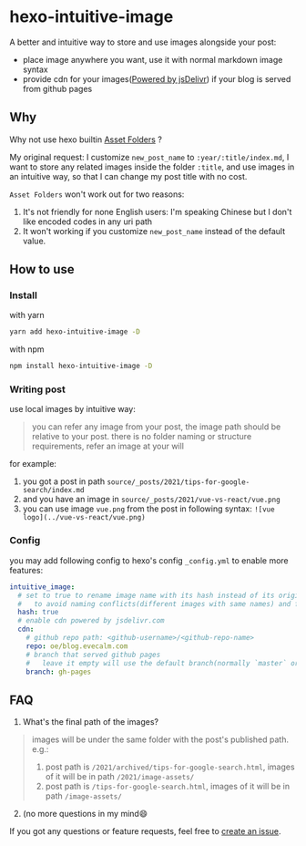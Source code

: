 # hexo-intuitive-image
A better and intuitive way to store and use images alongside your post:
- place image anywhere you want, use it with normal markdown image syntax
- provide cdn for your images([Powered by jsDelivr](https://www.jsdelivr.com/features)) if your blog is served from github pages

## Why
Why not use hexo builtin [Asset Folders](https://hexo.io/docs/asset-folders) ?

My original request: I customize `new_post_name` to `:year/:title/index.md`, I want to store any related images inside the folder `:title`, and use images in an intuitive way, so that I can change my post title with no cost.

`Asset Folders` won't work out for two reasons:
1. It's not friendly for none English users: I'm speaking Chinese but I don't like encoded codes in any uri path
2. It won't working if you customize `new_post_name` instead of the default value. 

## How to use
### Install
with yarn

```sh
yarn add hexo-intuitive-image -D
```

with npm

```sh
npm install hexo-intuitive-image -D
```

### Writing post
use local images by intuitive way:  
> you can refer any image from your post, the image path should be relative to your post.
>   there is no folder naming or structure requirements, refer an image at your will

for example:
1. you got a post in path `source/_posts/2021/tips-for-google-search/index.md`
2. and you have an image in `source/_posts/2021/vue-vs-react/vue.png`
3. you can use image `vue.png` from the post in following syntax:
   `![vue logo](../vue-vs-react/vue.png)`

### Config
you may add following config to hexo's config `_config.yml` to enable more features:
```yml
intuitive_image:
  # set to true to rename image name with its hash instead of its original name
  #   to avoid naming conflicts(different images with same names) and file duplications(same images with different names)
  hash: true
  # enable cdn powered by jsdelivr.com
  cdn:
    # github repo path: <github-username>/<github-repo-name>
    repo: oe/blog.evecalm.com
    # branch that served github pages
    #   leave it empty will use the default branch(normally `master` or `main`)
    branch: gh-pages
```

## FAQ
1. What's the final path of the images?
  > images will be under the same folder with the post's published path. e.g.:
  >   1. post path is `/2021/archived/tips-for-google-search.html`, images of it will be in path `/2021/image-assets/`
  >   2. post path is `/tips-for-google-search.html`, images of it will be in path `/image-assets/`
2. (no more questions in my mind😄

If you got any questions or feature requests, feel free to [create an issue](https://github.com/oe/hexo-intuitive-image/issues/new).